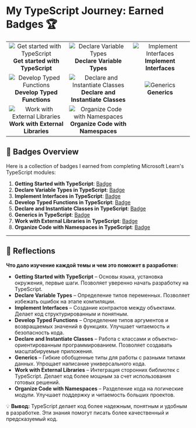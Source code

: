 # My TypeScript Journey: Earned Badges 🏆

<table align="center">
  <tr>
    <td width="250" align="center">
      <img src="https://learn.microsoft.com/en-us/training/achievements/typescript/typescript-get-started.svg" alt="Get started with TypeScript">
      <br><strong>Get started with TypeScript</strong>
    </td>
    <td width="250" align="center">
      <img src="https://learn.microsoft.com/en-us/training/achievements/typescript/typescript-declare-variable-types.svg" alt="Declare Variable Types">
      <br><strong>Declare Variable Types</strong>
    </td>
    <td width="250" align="center">
      <img src="https://learn.microsoft.com/en-us/training/achievements/typescript/typescript-implement-interfaces.svg" alt="Implement Interfaces">
      <br><strong>Implement Interfaces</strong>
    </td>
  </tr>
  <tr>
    <td width="250" align="center">
      <img src="https://learn.microsoft.com/en-us/training/achievements/typescript/typescript-develop-typed-functions.svg" alt="Develop Typed Functions">
      <br><strong>Develop Typed Functions</strong>
    </td>
    <td width="250" align="center">
      <img src="https://learn.microsoft.com/en-us/training/achievements/typescript/typescript-declare-instantiate-classes.svg" alt="Declare and Instantiate Classes">
      <br><strong>Declare and Instantiate Classes</strong>
    </td>
    <td width="250" align="center">
      <img src="https://learn.microsoft.com/en-us/training/achievements/typescript/typescript-generics.svg" alt="Generics">
      <br><strong>Generics</strong>
    </td>
  </tr>
  <tr>
    <td width="250" align="center">
      <img src="https://learn.microsoft.com/en-us/training/achievements/typescript/typescript-work-external-libraries.svg" alt="Work with External Libraries">
      <br><strong>Work with External Libraries</strong>
    </td>
    <td width="250" align="center">
      <img src="https://learn.microsoft.com/en-us/training/achievements/typescript/typescript-namespaces-organize-code.svg" alt="Organize Code with Namespaces">
      <br><strong>Organize Code with Namespaces</strong>
    </td>
    <td width="250" align="center"></td> <!-- Пустая ячейка для выравнивания -->
  </tr>
</table>

## 🏅 Badges Overview

Here is a collection of badges I earned from completing Microsoft Learn's TypeScript modules:

1. **Getting Started with TypeScript**: [Badge](https://learn.microsoft.com/api/achievements/share/en-us/ForestDeer-3376/9XTW537U?sharingId=699579B794B0BA61)
2. **Declare Variable Types in TypeScript**: [Badge](https://learn.microsoft.com/api/achievements/share/en-us/ForestDeer-3376/B6M5SCYD?sharingId=699579B794B0BA61)
3. **Implement Interfaces in TypeScript**: [Badge](https://learn.microsoft.com/api/achievements/share/en-us/ForestDeer-3376/B6M5SCYD?sharingId=699579B794B0BA61)
4. **Develop Typed Functions in TypeScript**: [Badge](https://learn.microsoft.com/api/achievements/share/en-us/ForestDeer-3376/P5ZJ8PX4?sharingId=699579B794B0BA61)
5. **Declare and Instantiate Classes in TypeScript**: [Badge](https://learn.microsoft.com/api/achievements/share/ru-ru/ForestDeer-3376/DCQUMWXJ?sharingId=699579B794B0BA61)
6. **Generics in TypeScript**: [Badge](https://learn.microsoft.com/api/achievements/share/ru-ru/ForestDeer-3376/J9EHDXQT?sharingId=699579B794B0BA61)
7. **Work with External Libraries in TypeScript**: [Badge](https://learn.microsoft.com/api/achievements/share/ru-ru/ForestDeer-3376/VDY5DENM?sharingId=699579B794B0BA61)
8. **Organize Code with Namespaces in TypeScript**: [Badge](https://learn.microsoft.com/api/achievements/share/ru-ru/ForestDeer-3376/ES765N4P?sharingId=699579B794B0BA61)

---

## 🎯 Reflections
**Что дало изучение каждой темы и чем это поможет в разработке:**  

- **Getting Started with TypeScript** – Основы языка, установка окружения, первые шаги. Позволяет уверенно начать разработку на TypeScript.  
- **Declare Variable Types** – Определение типов переменных. Позволяет избежать ошибок на этапе компиляции.  
- **Implement Interfaces** – Создание контрактов между объектами. Делает код структурированным и понятным.  
- **Develop Typed Functions** – Определение типов аргументов и возвращаемых значений в функциях. Улучшает читаемость и безопасность кода.  
- **Declare and Instantiate Classes** – Работа с классами и объектно-ориентированным программированием. Позволяет создавать масштабируемые приложения.  
- **Generics** – Гибкие обобщенные типы для работы с разными типами данных. Упрощает написание универсального кода.  
- **Work with External Libraries** – Интеграция сторонних библиотек с TypeScript. Делает код более мощным за счет использования готовых решений.  
- **Organize Code with Namespaces** – Разделение кода на логические модули. Улучшает поддержку и читаемость больших проектов.  

💡 **Вывод:** TypeScript делает код более надежным, понятным и удобным в разработке. Эти знания помогут писать более качественный и предсказуемый код.  